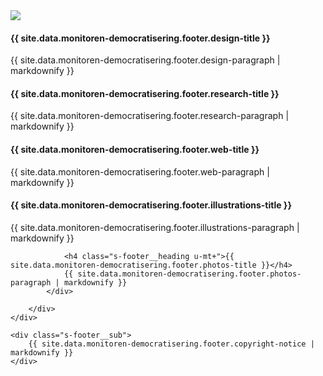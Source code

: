 <footer class="s-footer --r1">
    <div class="l-wrapper">
        <div class="s-footer__main">
            <div>
                <img src="{{ site.image_path }}/logo-footer.svg">
            </div>
            <div>
                <h4 class="s-footer__heading">{{ site.data.monitoren-democratisering.footer.design-title }}</h4>
                {{ site.data.monitoren-democratisering.footer.design-paragraph | markdownify }}
            </div>
            <div>
                <h4 class="s-footer__heading">{{ site.data.monitoren-democratisering.footer.research-title }}</h4>
                {{ site.data.monitoren-democratisering.footer.research-paragraph | markdownify }}
                <h4 class="s-footer__heading u-mt+">{{ site.data.monitoren-democratisering.footer.web-title }}</h4>
                {{ site.data.monitoren-democratisering.footer.web-paragraph | markdownify }}
            </div>
            <div>
                <h4 class="s-footer__heading">{{ site.data.monitoren-democratisering.footer.illustrations-title }}</h4>
                {{ site.data.monitoren-democratisering.footer.illustrations-paragraph | markdownify }}

                <h4 class="s-footer__heading u-mt+">{{ site.data.monitoren-democratisering.footer.photos-title }}</h4>
                {{ site.data.monitoren-democratisering.footer.photos-paragraph | markdownify }}
            </div>

        </div>
    </div>

    <div class="s-footer__sub">
        {{ site.data.monitoren-democratisering.footer.copyright-notice | markdownify }}
    </div>
</footer>
